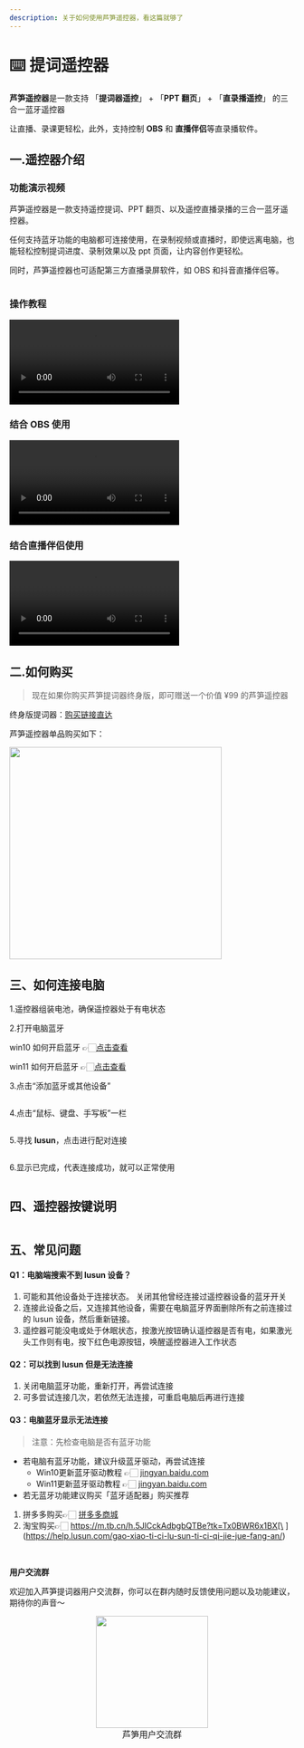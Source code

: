 ```yaml
---
description: 关于如何使用芦笋遥控器，看这篇就够了
---
```


# ⌨️ 提词遥控器

**芦笋遥控器**是一款支持 「**提词器遥控**」 + 「**PPT 翻页**」 + 「**直录播遥控**」 的三合一蓝牙遥控器

让直播、录课更轻松，此外，支持控制 **OBS** 和 **直播伴侣**等直录播软件。

## 一.遥控器介绍

### 功能演示视频

<!-- <video controls>
  <source src="../public/.gitbook/assets/ykqdemo1.mp4" type="video/mp4" />
</video> -->

芦笋遥控器是一款支持遥控提词、PPT 翻页、以及遥控直播录播的三合一蓝牙遥控器。

任何支持蓝牙功能的电脑都可连接使用，在录制视频或直播时，即使远离电脑，也能轻松控制提词进度、录制效果以及 ppt 页面，让内容创作更轻松。

同时，芦笋遥控器也可适配第三方直播录屏软件，如 OBS 和抖音直播伴侣等。

<img src="../public/.gitbook/assets/yaokongqizhichi.png" alt="">

### 操作教程 <a href="#f0-9f-8e-a5-e6-93-8d-e4-bd-9c-e6-95-99-e7-a8-8b" id="f0-9f-8e-a5-e6-93-8d-e4-bd-9c-e6-95-99-e7-a8-8b"></a>


<video controls>
  <source src="../public/.gitbook/assets/ykqshiyong.mp4" type="video/mp4" />
</video>


### 结合 OBS 使用

<video controls>
  <source src="../public/.gitbook/assets/obs.mp4" type="video/mp4" />
</video>


### 结合直播伴侣使用

<video controls>
  <source src="../public/.gitbook/assets/zhibobanlv.mp4" type="video/mp4" />
</video>

## 二.如何购买

> 现在如果你购买芦笋提词器终身版，即可赠送一个价值 ¥99 的芦笋遥控器

终身版提词器：[购买链接直达](https://tcq.lusun.com/pricing/)

芦笋遥控器单品购买如下：

<img src="../public/.gitbook/assets/yaokongqigoumai.jpeg" alt="" width="375">

## 三、如何连接电脑 <a href="#e4-b8-89-e3-80-81-e5-a6-82-e4-bd-95-e8-bf-9e-e6-8e-a5-e7-94-b5-e8-84-91" id="e4-b8-89-e3-80-81-e5-a6-82-e4-bd-95-e8-bf-9e-e6-8e-a5-e7-94-b5-e8-84-91"></a>

1.遥控器组装电池，确保遥控器处于有电状态

2.打开电脑蓝牙

win10 如何开启蓝牙 👉🏻[点击查看](https://jingyan.baidu.com/article/c33e3f48bdd46bab14cbb568.html?ref=help.lusun.com)

win11 如何开启蓝牙 👉🏻[点击查看](https://jingyan.baidu.com/article/2d5afd6903da6bc4a3e28e24.html?ref=help.lusun.com)

3.点击“添加蓝牙或其他设备”

<img src="../public/.gitbook/assets/ykqthree.png" alt="">

4.点击“鼠标、键盘、手写板”一栏

<img src="../public/.gitbook/assets/ykqfour.png" alt="">

5.寻找 **lusun**，点击进行配对连接

<img src="../public/.gitbook/assets/ykqfive.png" alt="">

6.显示已完成，代表连接成功，就可以正常使用

<img src="../public/.gitbook/assets/ykqsix.png" alt="">

## 四、遥控器按键说明 <a href="#e5-9b-9b-e3-80-81-e9-81-a5-e6-8e-a7-e5-99-a8-e6-8c-89-e9-94-ae-e8-af-b4-e6-98-8e" id="e5-9b-9b-e3-80-81-e9-81-a5-e6-8e-a7-e5-99-a8-e6-8c-89-e9-94-ae-e8-af-b4-e6-98-8e"></a>

<img src="../public/.gitbook/assets/ykqanjian.png" alt="">

## 五、常见问题 <a href="#e4-ba-94-e3-80-81-e5-b8-b8-e8-a7-81-e9-97-ae-e9-a2-98" id="e4-ba-94-e3-80-81-e5-b8-b8-e8-a7-81-e9-97-ae-e9-a2-98"></a>

#### Q1：电脑端搜索不到 lusun 设备？

1. 可能和其他设备处于连接状态。 关闭其他曾经连接过遥控器设备的蓝牙开关
2. 连接此设备之后，又连接其他设备，需要在电脑蓝牙界面删除所有之前连接过的 lusun 设备，然后重新链接。
3. 遥控器可能没电或处于休眠状态，按激光按钮确认遥控器是否有电，如果激光头工作则有电，按下红色电源按钮，唤醒遥控器进入工作状态

#### Q2：可以找到 lusun 但是无法连接

1. 关闭电脑蓝牙功能，重新打开，再尝试连接
2. 可多尝试连接几次，若依然无法连接，可重启电脑后再进行连接

#### Q3：电脑蓝牙显示无法连接

> 注意：先检查电脑是否有蓝牙功能
* 若电脑有蓝牙功能，建议升级蓝牙驱动，再尝试连接
  * Win10更新蓝牙驱动教程 👉🏻 [jingyan.baidu.com](https://jingyan.baidu.com/article/6fb756ec84280b651958fb38.html?ref=help.lusun.com)
  * Win11更新蓝牙驱动教程 👉🏻 [jingyan.baidu.com](https://jingyan.baidu.com/article/19192ad8082213a43f570709.html?ref=help.lusun.com)
* 若无蓝牙功能建议购买「蓝牙适配器」购买推荐

1. 拼多多购买👉🏻 [拼多多商城](https://mobile.yangkeduo.com/goods1.html?refer\_share\_id=Wu51UnPZYQKVZ5mrwPYqbVonUWv2fxuJ\&refer\_share\_channel=copy\_link&\_oak\_share\_detail\_id=3967211238\&pxq\_secret\_key=643ZNGHJQ6FP4YXPWOPYAAKUHPBNIJO6SH6RDU2MIEQCPYQ6L4ZQ&\_wvx=10&\_oak\_share\_time=1706074897&\_wv=41729\&share\_uin=LWSW46VBVG74PQ3RIOAWHKD5XU\_GEXDA&\_x\_query=%E8%93%9D%E7%89%99%E9%80%82%E9%85%8D%E5%99%A8\&page\_from=23\&refer\_share\_uin=LWSW46VBVG74PQ3RIOAWHKD5XU\_GEXDA\&goods\_id=513430445715&\_oak\_share\_snapshot\_num=503&\_x\_org=2\&ref=help.lusun.com)
2. 淘宝购买👉🏻 https://m.tb.cn/h.5JlCckAdbgbQTBe?tk=Tx0BWR6x1BX[\
   ](https://help.lusun.com/gao-xiao-ti-ci-lu-sun-ti-ci-qi-jie-jue-fang-an/)

<img src="../public/.gitbook/assets/pddpt.png" alt="">


<img src="../public/.gitbook/assets/taobaopt.png" alt="">

**用户交流群**

欢迎加入芦笋提词器用户交流群，你可以在群内随时反馈使用问题以及功能建议，期待你的声音～

<div align="center">
  <img src="../public/.gitbook/assets/quncode.png" alt="" width="198">
  <p style="margin:0; font-size:15px">芦笋用户交流群</p>
</div>